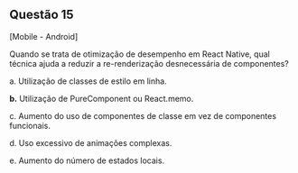 

## Questão 15
[Mobile - Android]

Quando se trata de otimização de desempenho em React Native, qual técnica ajuda a reduzir a re-renderização desnecessária de componentes?

a. Utilização de classes de estilo em linha.

**b.** Utilização de PureComponent ou React.memo.

c. Aumento do uso de componentes de classe em vez de componentes funcionais.

d. Uso excessivo de animações complexas.

e. Aumento do número de estados locais.



